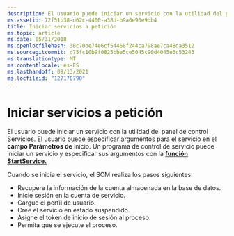 ```yaml
---
description: El usuario puede iniciar un servicio con la utilidad del panel de control Servicios. El usuario puede especificar argumentos para el servicio en el campo Parámetros de inicio. Un programa de control de servicio puede iniciar un servicio y especificar sus argumentos con la función StartService.
ms.assetid: 72f51b38-d62c-4400-a38d-b9a0e90e9db4
title: Iniciar servicios a petición
ms.topic: article
ms.date: 05/31/2018
ms.openlocfilehash: 38c70be74e6cf54468f244ca798ae7ca48da3512
ms.sourcegitcommit: d75fc10b9f0825bbe5ce5045c90d4045e3c53243
ms.translationtype: MT
ms.contentlocale: es-ES
ms.lasthandoff: 09/13/2021
ms.locfileid: "127170790"
---
```

# <a name="starting-services-on-demand"></a>Iniciar servicios a petición

El usuario puede iniciar un servicio con la utilidad del panel de control Servicios. El usuario puede especificar argumentos para el servicio en el **campo Parámetros de** inicio. Un programa de control de servicio puede iniciar un servicio y especificar sus argumentos con la [**función StartService.**](/windows/desktop/api/Winsvc/nf-winsvc-startservicea)

Cuando se inicia el servicio, el SCM realiza los pasos siguientes:

-   Recupere la información de la cuenta almacenada en la base de datos.
-   Inicie sesión en la cuenta de servicio.
-   Cargue el perfil de usuario.
-   Cree el servicio en estado suspendido.
-   Asigne el token de inicio de sesión al proceso.
-   Permita que se ejecute el proceso.

 

 



